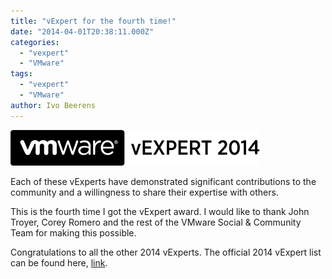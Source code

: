 ```yaml
---
title: "vExpert for the fourth time!"
date: "2014-04-01T20:38:11.000Z"
categories: 
  - "vexpert"
  - "VMware"
tags: 
  - "vexpert"
  - "VMware"
author: Ivo Beerens
---
```


![VMware-vExpert-2014-400x57](images/VMware-vExpert-2014-400x57.png)

Each of these vExperts have demonstrated significant contributions to the community and a willingness to share their expertise with others.

This is the fourth time I got the vExpert award. I would like to thank John Troyer, Corey Romero and the rest of the VMware Social & Community Team for making this possible.

Congratulations to all the other 2014 vExperts. The official 2014 vExpert list can be found here, [link](http://blogs.VMware.com/vmtn/2014/04/vexpert-2014-announcement.html).



